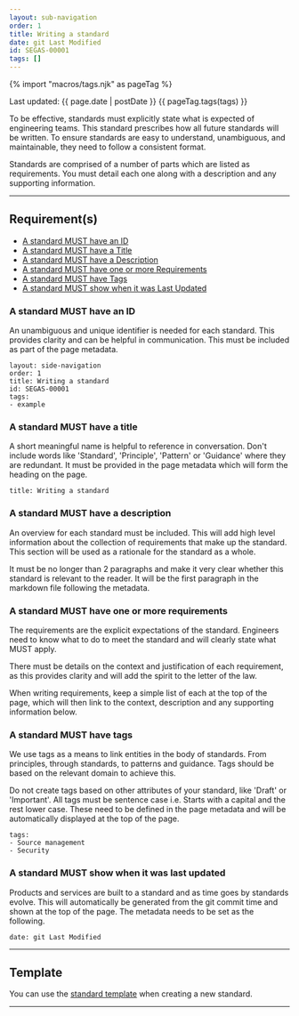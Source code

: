 ```yaml
---
layout: sub-navigation
order: 1
title: Writing a standard
date: git Last Modified
id: SEGAS-00001
tags: []
---
```


{% import "macros/tags.njk" as pageTag %}

Last updated: {{ page.date | postDate }}
{{ pageTag.tags(tags)  }}

To be effective, standards must explicitly state what is expected of
engineering teams. This standard prescribes how all future standards will be
written. To ensure standards are easy to understand, unambiguous, and 
maintainable, they need to follow a consistent format.

Standards are comprised of a number of parts which are listed as requirements.
You must detail each one along with a description and any supporting
information.

---

## Requirement(s)

- [A standard MUST have an ID](#a-standard-must-have-an-id)
- [A standard MUST have a Title](#a-standard-must-have-a-title)
- [A standard MUST have a Description](#a-standard-must-have-a-description)
- [A standard MUST have one or more Requirements](#a-standard-must-have-one-or-more-requirements)
- [A standard MUST have Tags](#a-standard-must-have-tags)
- [A standard MUST show when it was Last Updated](#a-standard-must-show-when-it-was-last-updated)

### A standard MUST have an ID

An unambiguous and unique identifier is needed for each standard. This provides
clarity and can be helpful in communication. This must be included as part of
the page metadata.

```
layout: side-navigation
order: 1
title: Writing a standard
id: SEGAS-00001
tags:
- example
```

### A standard MUST have a title

A short meaningful name is helpful to reference in conversation. Don't include
words like 'Standard', 'Principle', 'Pattern' or 'Guidance' where they are
redundant.  It must be provided in the page metadata which will form the
heading on the page.

```
title: Writing a standard
```

### A standard MUST have a description

An overview for each standard must be included.  This will add high level
information about the collection of requirements that make up the standard.
This section will be used as a rationale for the standard as a whole.

It must be no longer than 2 paragraphs and make it very clear whether this
standard is relevant to the reader. It will be the first paragraph in the
markdown file following the metadata.

### A standard MUST have one or more requirements

The requirements are the explicit expectations of the standard. Engineers need
to know what to do to meet the standard and will clearly state what MUST apply.

There must be details on the context and justification of each requirement, as
this provides clarity and will add the spirit to the letter of the law.

When writing requirements, keep a simple list of each at the top of the page,
which will then link to the context, description and any supporting
information below.

### A standard MUST have tags

We use tags as a means to link entities in the body of standards. From
principles, through standards, to patterns and guidance. Tags should be based
on the relevant domain to achieve this.

Do not create tags based on other attributes of your standard, like 'Draft' or
'Important'.  All tags must be sentence case i.e. Starts with a capital and
the rest lower case. These need to be defined in the page metadata and will be
automatically displayed at the top of the page.

```
tags:
- Source management
- Security
```

### A standard MUST show when it was last updated

Products and services are built to a standard and as time goes by standards
evolve. This will automatically be generated from the git commit time and
shown at the top of the page.  The metadata needs to be set as the following.

```
date: git Last Modified
```

---

## Template

You can use the [standard template](https://github.com/HO-CTO/engineering-guidance-and-standards/blob/main/docs/standards/standard.template.md) when creating a new standard.

---
